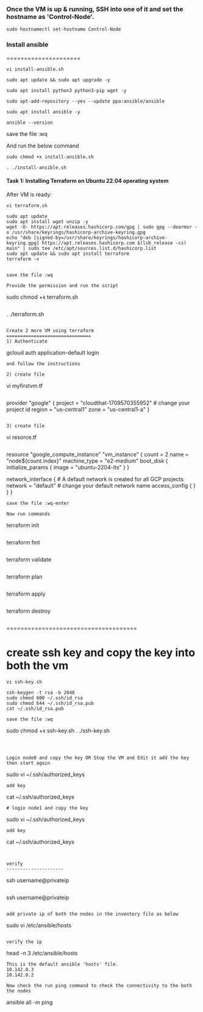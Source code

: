 ### Once the VM is up & running, SSH into one of it and set the hostname as 'Control-Node'. 
```
sudo hostnamectl set-hostname Control-Node
```

### Install ansible
=====================
```
vi install-ansible.sh
```
```
sudo apt update && sudo apt upgrade -y
```
```
sudo apt install python3 python3-pip wget -y
```
```
sudo apt-add-repository --yes --update ppa:ansible/ansible
```
```
sudo apt install ansible -y
```
```
ansible --version
```

save the file :wq

And run the below command


```
sudo chmod +x install-ansible.sh
```
```
. ./install-ansible.sh
```


#### Task 1: Installing Terraform on Ubuntu 22.04 operating system

After VM is ready:

```
vi terraform.sh
```
```
sudo apt update
sudo apt install wget unzip -y
wget -O- https://apt.releases.hashicorp.com/gpg | sudo gpg --dearmor -o /usr/share/keyrings/hashicorp-archive-keyring.gpg
echo "deb [signed-by=/usr/share/keyrings/hashicorp-archive-keyring.gpg] https://apt.releases.hashicorp.com $(lsb_release -cs) main" | sudo tee /etc/apt/sources.list.d/hashicorp.list
sudo apt update && sudo apt install terraform
terraform -v
```
```

save the file :wq

Provide the permission and run the script
```
sudo chmod +x terraform.sh 
```
```

. ./terraform.sh 
```

Create 2 more VM using terraform
===============================
1) Authenticate
```
gcloud auth application-default login  
```
and follow the instructions

2) create file
```
vi myfirstvm.tf 
```
```
provider "google" {
  project = "cloudthat-1709570355952" # change your project id
  region  = "us-central1"
  zone    = "us-central1-a"
}
```

3) create file
```
vi resorce.tf 
```
```
resource "google_compute_instance" "vm_instance" {
  count = 2
  name = "node${count.index}"
  machine_type = "e2-medium"
  boot_disk {
    initialize_params {
      image = "ubuntu-2204-lts"
    }
  }

  network_interface {
    # A default network is created for all GCP projects
    network = "default"  # change your default network name
    access_config {
    }
  }
}
```
save the file :wq-enter

Now run commands
```
terraform init
```
```
terraform fmt
```
```
terraform validate
```
```
terraform plan
```
```
terraform apply
```
```
terraform destroy
```
```
=====================================
# create  ssh key and copy the key into both the vm

```
vi ssh-key.sh
```
```
ssh-keygen -t rsa -b 2048
sudo chmod 600 ~/.ssh/id_rsa
sudo chmod 644 ~/.ssh/id_rsa.pub
cat ~/.ssh/id_rsa.pub
```
```
save the file :wq
```
sudo chmod +x ssh-key.sh
. ./ssh-key.sh
```



Login node0 and copy the key OR Stop the VM and Edit it add the key then start again
```
sudo vi  ~/.ssh/authorized_keys
```
add key
```
cat ~/.ssh/authorized_keys
```
# login node1 and copy the key
```
sudo vi ~/.ssh/authorized_keys
```
add key
```
cat ~/.ssh/authorized_keys
```


verify
---------------------
```
ssh username@privateip
```
```
ssh username@privateip
```

add private ip of both the nodes in the inventory file as below
```
sudo vi /etc/ansible/hosts
```

verify the ip
```
head -n 3 /etc/ansible/hosts 
```
This is the default ansible 'hosts' file.
10.142.0.3
10.142.0.2

Now check the run ping command to check the connectivity to the both the nodes

```
ansible all -m ping 
```









